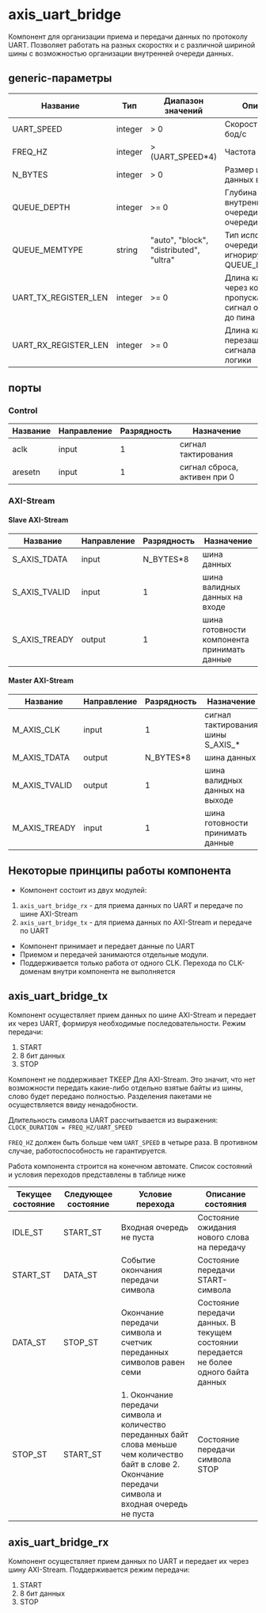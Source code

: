 # axis_uart_bridge 

Компонент для организации приема и передачи данных по протоколу UART. Позволяет работать на разных скоростях и с различной шириной шины c возможностью организации внутренней очереди данных. 

## generic-параметры

Название | Тип | Диапазон значений | Описание
---------|-----|-------------------|---------
UART_SPEED | integer | > 0 | Скорость UART в бод/с
FREQ_HZ | integer | > (UART_SPEED*4) | Частота CLK в Гц
N_BYTES | integer | > 0 | Размер шины данных в байтах
QUEUE_DEPTH | integer | >= 0 | Глубина внутренней очереди, при 0 - очереди нет
QUEUE_MEMTYPE | string | "auto", "block", "distributed", "ultra" | Тип используемой очереди, игнорируется при QUEUE_DEPTH = 0
UART_TX_REGISTER_LEN | integer | >= 0 | Длина каскада, через который пропускается сигнал от логики до пина
UART_RX_REGISTER_LEN | integer | >= 0 | Длина каскада для перезащелкивания сигнала от пина до логики

## порты 

### Control 

Название | Направление | Разрядность | Назначение 
---------|-------------|-------------|-----------
aclk | input | 1 | сигнал тактирования 
aresetn | input | 1 | сигнал сброса, активен при 0

### AXI-Stream 

#### Slave AXI-Stream 

Название | Направление | Разрядность | Назначение 
---------|-------------|-------------|-----------
S_AXIS_TDATA | input | N_BYTES*8 | шина данных 
S_AXIS_TVALID | input | 1 | шина валидных данных на входе
S_AXIS_TREADY | output | 1 | шина готовности компонента принимать данные

#### Master AXI-Stream 

Название | Направление | Разрядность | Назначение 
---------|-------------|-------------|-----------
M_AXIS_CLK | input | 1 | сигнал тактирования шины S_AXIS_*
M_AXIS_TDATA | output | N_BYTES*8 | шина данных 
M_AXIS_TVALID | output | 1 | шина валидных данных на выходе
M_AXIS_TREADY | input | 1 | шина готовности принимать данные


## Некоторые принципы работы компонента
- Компонент состоит из двух модулей:
1) `axis_uart_bridge_rx` - для приема данных по UART и передаче по шине AXI-Stream
2) `axis_uart_bridge_tx` - для приема данных по AXI-Stream и передаче по UART
- Компонент принимает и передает данные по UART
- Приемом и передачей занимаются отдельные модули. 
- Поддерживается только работа от одного CLK. Перехода по CLK-доменам внутри компонента не выполняется

## axis_uart_bridge_tx

Компонент осуществляет прием данных по шине AXI-Stream и передает их через UART, формируя необходимые последовательности. 
Режим передачи:
1) START
2) 8 бит данных
3) STOP

Компонент не поддерживает TKEEP Для AXI-Stream. Это значит, что нет возможности передать какие-либо отдельно взятые байты из шины, слово будет передано полностью. Разделения пакетами не осуществляется ввиду ненадобности. 

Длительность символа UART рассчитывается из выражения:
`CLOCK_DURATION = FREQ_HZ/UART_SPEED`

`FREQ_HZ` должен быть больше чем `UART_SPEED` в четыре раза. В противном случае, работоспособность не гарантируется. 

Работа компонента строится на конечном автомате. Список состояний и условия переходов представлены в таблице ниже

Текущее состояние | Следующее состояние | Условие перехода | Описание состояния
------------------|---------------------|------------------|-------------------
IDLE_ST | START_ST | Входная очередь не пуста | Состояние ожидания нового слова на передачу
START_ST | DATA_ST | Событие окончания передачи символа | Состояние передачи START-символа
DATA_ST | STOP_ST | Окончание передачи символа и счетчик переданных символов равен семи | Состояние передачи данных. В текущем состоянии передается не более одного байта данных
STOP_ST | START_ST | 1. Окончание передачи символа и количество переданных байт слова меньше чем количество байт в слове 2. Окончание передачи символа и входная очередь не пуста | Состояние передачи символа STOP

## axis_uart_bridge_rx

Компонент осуществляет прием данных по UART и передает их через шину AXI-Stream. 
Поддерживается режим передачи:
1) START
2) 8 бит данных
3) STOP

